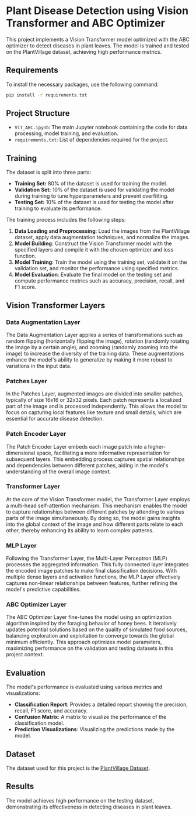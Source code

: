 # Plant Disease Detection using Vision Transformer and ABC Optimizer

This project implements a Vision Transformer model optimized with the ABC optimizer to detect diseases in plant leaves. The model is trained and tested on the PlantVillage dataset, achieving high performance metrics.

## Requirements

To install the necessary packages, use the following command:

```bash
pip install -r requirements.txt
```

## Project Structure

- `ViT_ABC.ipynb`: The main Jupyter notebook containing the code for data processing, model training, and evaluation.
- `requirements.txt`: List of dependencies required for the project.


## Training

The dataset is split into three parts:

- **Training Set:** 80% of the dataset is used for training the model.
- **Validation Set:** 10% of the dataset is used for validating the model during training to tune hyperparameters and prevent overfitting.
- **Testing Set:** 10% of the dataset is used for testing the model after training to evaluate its performance.

The training process includes the following steps:

1. **Data Loading and Preprocessing**: Load the images from the PlantVillage dataset, apply data augmentation techniques, and normalize the images.
2. **Model Building**: Construct the Vision Transformer model with the specified layers and compile it with the chosen optimizer and loss function.
3. **Model Training**: Train the model using the training set, validate it on the validation set, and monitor the performance using specified metrics.
4. **Model Evaluation**: Evaluate the final model on the testing set and compute performance metrics such as accuracy, precision, recall, and F1 score.

## Vision Transformer Layers

### Data Augmentation Layer

The Data Augmentation Layer applies a series of transformations such as random flipping (horizontally flipping the image), rotation (randomly rotating the image by a certain angle), and zooming (randomly zooming into the image) to increase the diversity of the training data. These augmentations enhance the model's ability to generalize by making it more robust to variations in the input data.

### Patches Layer

In the Patches Layer, augmented images are divided into smaller patches, typically of size 16x16 or 32x32 pixels. Each patch represents a localized part of the image and is processed independently. This allows the model to focus on capturing local features like texture and small details, which are essential for accurate disease detection.

### Patch Encoder Layer

The Patch Encoder Layer embeds each image patch into a higher-dimensional space, facilitating a more informative representation for subsequent layers. This embedding process captures spatial relationships and dependencies between different patches, aiding in the model's understanding of the overall image context.

### Transformer Layer

At the core of the Vision Transformer model, the Transformer Layer employs a multi-head self-attention mechanism. This mechanism enables the model to capture relationships between different patches by attending to various parts of the image simultaneously. By doing so, the model gains insights into the global context of the image and how different parts relate to each other, thereby enhancing its ability to learn complex patterns.

### MLP Layer

Following the Transformer Layer, the Multi-Layer Perceptron (MLP) processes the aggregated information. This fully connected layer integrates the encoded image patches to make final classification decisions. With multiple dense layers and activation functions, the MLP Layer effectively captures non-linear relationships between features, further refining the model's predictive capabilities.

### ABC Optimizer Layer

The ABC Optimizer Layer fine-tunes the model using an optimization algorithm inspired by the foraging behavior of honey bees. It iteratively updates potential solutions based on the quality of simulated food sources, balancing exploration and exploitation to converge towards the global minimum efficiently. This approach optimizes model parameters, maximizing performance on the validation and testing datasets in this project context.


## Evaluation

The model's performance is evaluated using various metrics and visualizations:

- **Classification Report**: Provides a detailed report showing the precision, recall, F1 score, and accuracy.
- **Confusion Matrix**: A matrix to visualize the performance of the classification model.
- **Prediction Visualizations**: Visualizing the predictions made by the model. 

## Dataset

The dataset used for this project is the [PlantVillage Dataset][dataset-link].

[dataset-link]: https://www.kaggle.com/datasets/emmarex/plantdisease

## Results

The model achieves high performance on the testing dataset, demonstrating its effectiveness in detecting diseases in plant leaves.
